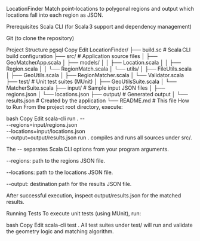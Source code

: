 LocationFinder
Match point‐locations to polygonal regions and output which locations fall into each region as JSON.

Prerequisites
Scala CLI (for Scala 3 support and dependency management)

Git (to clone the repository)

Project Structure
pgsql
Copy
Edit
LocationFinder/
├── build.sc               # Scala CLI build configuration
├── src/                   # Application source files
│   ├── GeoMatcherApp.scala
│   ├── models/
│   │   ├── Location.scala
│   │   ├── Region.scala
│   │   └── RegionMatch.scala
│   └── utils/
│       ├── FileUtils.scala
│       ├── GeoUtils.scala
│       ├── RegionMatcher.scala
│       └── Validator.scala
├── test/                  # Unit test suites (MUnit)
│   ├── GeoUtilsSuite.scala
│   └── MatcherSuite.scala
├── input/                 # Sample input JSON files
│   ├── regions.json
│   └── locations.json
├── output/                # Generated output
│   └── results.json       # Created by the application
└── README.md              # This file
How to Run
From the project root directory, execute:

bash
Copy
Edit
scala-cli run . -- \
  --regions=input/regions.json \
  --locations=input/locations.json \
  --output=output/results.json
run . compiles and runs all sources under src/.

The -- separates Scala CLI options from your program arguments.

--regions: path to the regions JSON file.

--locations: path to the locations JSON file.

--output: destination path for the results JSON file.

After successful execution, inspect output/results.json for the matched results.

Running Tests
To execute unit tests (using MUnit), run:

bash
Copy
Edit
scala-cli test .
All test suites under test/ will run and validate the geometry logic and matching algorithm.
